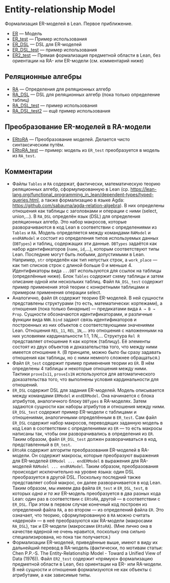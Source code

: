 # Entity-relationship Model

Формализация ER-моделей в Lean. Первое приближение.

+ [ER](ER.lean) — Модель 
+ [ER_test](ER_test.lean) — Пример использования
+ [ER_DSL](ER_DSL.lean) — DSL для ER-моделей
+ [ER_DSL_test](ER_DSL_test.lean) — пример использования
+ [ER2_test](ER2_test.lean) — Прямая формализация предметной области в
  Lean, без ориентации на RA- или ER-модели (см. комментарий ниже)

## Реляционные алгебры

+ [RA](RA.lean) — Определения для реляционных алгебр
+ [RA_DSL](RA_DSL.lean) — DSL для реляционных алгебр (пока только
  определение таблиц)
+ [RA_DSL_test](RA_DSL_test.lean) — пример использования 
+ [RA_DSL_test2](RA_DSL_test2.lean) — ещё пример использования 

## Преобразование ER-моделей в RA-модели

+ [ERtoRA](ERtoRA.lean) — Преобразование моделей. Делается чисто
  синтаксическим путём.
+ [ERtoRA_test](ERtoRA_test.lean) — пример: модель из `ER_test` преобразуется
  в модель из `RA_test`.

## Комментарии
+ Файлы `Tables` и `RA` содержат, фактически, математическую теорию
  реляционных алгебр, сформулированную в Lean
  (ср. https://lean-lang.org/functional_programming_in_lean/dependent-types/typed-queries.html,
  а также формализацию в языке Agda: https://github.com/sabauma/agda-relation-algebra).
  В них определены отношения как таблицы с заголовками и операции с ними
  (select, union,...).  В `RA_DSL` определён язык (DSL) для определения
  реляционных алгебр.  Это набор макросов, которые разворачиваются в код
  Lean в соответствии с определениями из `Tables` и `RA`.  Модель
  определяется между командами `RAModel` и `endRAModel` и состоит из
  определения типов используемых данных (`DBTypes`) и таблиц, содержащих
  эти данные.  `DBTypes` задаётся как набор идентификаторов (`name`,
  `id`,...), которым соответствуют типы Lean.  Последние могут быть любыми,
  допустимыми в Lean.  Например, `str` определён как тип непустых строк, а
  `work_place` — как тип списков строк с длиной больше 0 и меньше 4.
  Идентификаторы вида `...DBT` используются для ссылок на таблицы
  (определённые ниже).  Блок `Tables` содержит схему таблицы и затем
  описание одной или нескольких таблиц.  Файл `RA_DSL_test` содержит пример
  применения этой теории с конкретными таблицами и примером применения
  операции select.
+ Аналогично, файл `ER` содержит теорию ER-моделей.  В ней сущности
  представлены структурами (то есть, математически: кортежами), а отношения
  (пока только бинарные) — предикатами вида `A → B → Prop`.  Сущности
  обозначаются идентификаторами, и различные функции вида `NNN.bind` задают
  связь идентификаторов и построенных из них объектов с соответствующими
  значениями Lean.  Отношения `REL_11`, `REL_1N`,... это отношения с
  наложенными на них условиями кардинальности 1:1, 1:N,...  Структура `Rel
  R` представляет отношение `R` как кортеж (таблицу).  Её элементы состоят
  из двух объектов и доказательства того, что между ними имеется отношение
  `R`.  (В принципе, можно было бы сразу задавать отношения как таблицы, но
  с ними немного сложнее обращаться.)
+ Файл `ER_test` содержит пример применения теории из `ER`.  В нём
  определены 4 таблицы и некоторые отношения между ними.  Тактики
  `proveIs11`, `proveIs1N` используются для автоматического доказательства
  того, что выполнены условия кардинальности для отношений.
+ `ER_DSL` содержит DSL для задания ER-моделей.  Модель описывается между
  командами `ERModel` и `endERModel`.  Она начинается с блока атрибутов,
  аналогичного блоку `DBTypes` в RA-моделях.  Затем задаются сущности как
  наборы атрибутов и отношения между ними.  `ER_DSL_test` содержит пример
  ER-модели с таблицами и отношениями, аналогичными определённым в
  `ER_test`.  Сам файл `ER_DSL` содержит набор макросов, переводящих
  заданную модель в код Lean в соответствии с определениями из `ER` — то
  есть макросы написаны так, чтобы они разворачивались в определения из
  `ER`.  Таким образом, файл `ER_DSL_test` должен разворачиваться в код,
  представленный в `ER_test`.
+ `ERtoRA` содержит алгоритм преобразования ER-моделей в RA-модели.  Он
  содержит макросы, которые преобразуют выражения для ER-моделей `ERModel
  ... endERModel` в выражения для RA-моделей `RAModel ... endRAModel`.
  Таким образом, преобразования происходит исключительно на уровне языка:
  один DSL преобразуется в другой DSL.  Поскольку последний также
  представляет собой макрос, он далее разворачивается в код Lean.  Таким
  образом, мы имеем два файла `ER_test` и `ER_DSL_test`, в которых _одна и
  та же_ ER-модель преобразуется в два разных кода Lean: один раз в
  соответствии с `ERtoRA`, другой — в соответствии с `ER_DSL`.  При этом в
  первом случае конечный код построен из определений файла `RA`, а во
  втором — из определений файла `ER`.  Это означает, что теорию,
  сформулированную в `RA` можно считать «ядерной» — в неё преобразуются как
  RA-модели (макросами `RA_DSL`), так и ER-модели (макросами `ERtoRA`).
  (Мне лично она в качестве ядерной не очень нравится, поскольку она сильно
  специализирована, но пока так получается.)
+ Формализации ER-моделей, приведённые выше, имеют в виду их дальнейший
  перевод в RA-модель (фактически, по мотивам статьи: Chen P.P.-S. The
  Entity-Relationship Model - Toward a Unified View of Data (1976)).  Файл
  `ER2_test` содержит «прямую» формализацию предметной области в Lean, без
  ориентации на ER- или RA-модели.  В ней сущности и отношения
  формализуются не как объекты с атрибутами, а как зависимые типы.

